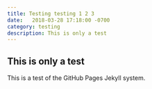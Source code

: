 ```yaml
---
title: Testing testing 1 2 3
date:   2018-03-28 17:18:00 -0700
category: testing
description: This is only a test
---
```


## This is only a test

This is a test of the GitHub Pages Jekyll system.
